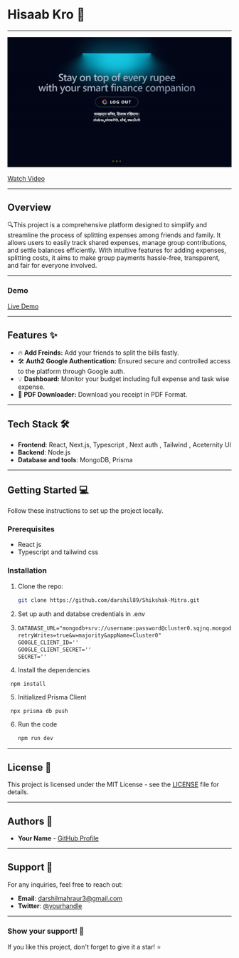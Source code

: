 # **Hisaab Kro** 🚀

---
![App Screenshot](/public/icons/landing.png)

[Watch Video](/public/video/hisaab.mp4)

---

## **Overview**

🔍This project is a comprehensive platform designed to simplify and streamline the process of splitting expenses among friends and family. It allows users to easily track shared expenses, manage group contributions, and settle balances efficiently. With intuitive features for adding expenses, splitting costs, it aims to make group payments hassle-free, transparent, and fair for everyone involved.

---

### **Demo**

[Live Demo](https://hisaabkro.vercel.app/)

---

## **Features** ✨

- 🔥 **Add Freinds:** Add your friends to split the bills fastly.
- 🛠️ **Auth2 Google Authentication:** Ensured secure and controlled access to the platform through Google auth.
- 💡 **Dashboard:** Monitor your budget including full expense and task wise expense.
- 🚀 **PDF Downloader:** Download you receipt in PDF Format.
--- 

## **Tech Stack** 🛠️

- **Frontend**: React, Next.js, Typescript , Next auth , Tailwind , Aceternity UI
- **Backend**: Node.js
- **Database and tools**: MongoDB, Prisma

---

## **Getting Started** 💻

Follow these instructions to set up the project locally.

### **Prerequisites**

- React js
- Typescript and tailwind css

### **Installation**

1. Clone the repo:
   ```bash
   git clone https://github.com/darshil89/Shikshak-Mitra.git
   ```
2. Set up auth and databse credentials in .env
3. ```
   DATABASE_URL="mongodb+srv://username:password@cluster0.sqjnq.mongodb.net/hisaab?retryWrites=true&w=majority&appName=Cluster0"
   GOOGLE_CLIENT_ID=''
   GOOGLE_CLIENT_SECRET=''
   SECRET=''
   ```
4. Install the dependencies
  ```bash
   npm install
   ```
5. Initialized Prisma Client
  ```
   npx prisma db push
  ```
    
6. Run the code
    ```bash
   npm run dev
   ```

---

## **License** 📝

This project is licensed under the MIT License - see the [LICENSE](LICENSE) file for details.

---

## **Authors** 👥

- **Your Name** - [GitHub Profile](https://github.com/darshil89)

---

## **Support** 💬

For any inquiries, feel free to reach out:

- **Email**: darshilmahraur3@gmail.com
- **Twitter**: [@yourhandle](https://x.com/DMahraur?t=vJsxXpuPpqOON9kH4Tr8jw&s=09)

---

### **Show your support!** 🌟

If you like this project, don't forget to give it a star! ⭐
